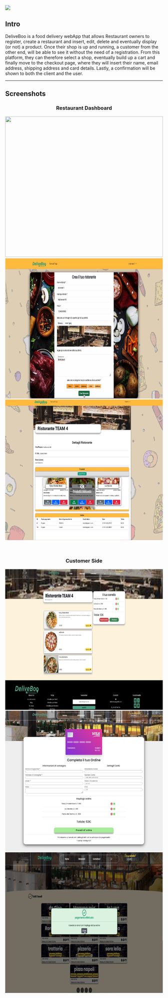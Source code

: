<img src="public/img/logo.png" height="130"/>

<h2>Intro</h2>

DeliveBoo is a food delivery webApp that allows Restaurant owners to register, create a restaurant and insert, edit, delete and eventually display (or not) a product. Once their shop is up and running, a customer from the other end, will be able to see it without the need of a registration. From this platform, they can therefore select a shop, eventually build up a cart and finally move to the checkout page, where they will insert their name, email address, shipping address and card details. Lastly, a confirmation will be shown to both the client and the user.

<hr>

<h2>Screenshots</h2>

<h3 align="center">Restaurant Dashboard</h3>
<p>
    <span align="center">
        <img src="public/img/register.png" height="450px" width="100%"/>
    </span>
    <span align="center">
        <img src="public/img/createrest.png" height="450px" width="100%"/>
    </span>
        <span align="center">
        <img src="public/img/dashboard.png" height="450px" width="100%"/>
    </span>
</p>

<br>
<h3 align="center">Customer Side</h3>
<p>
    <span align="center">
        <img src="public/img/cart.png" height="450px" width="100%"/>
    </span>
    <span align="center">
        <img src="public/img/checkout.png" height="450px" width="100%"/>
    </span>
        <span align="center">
        <img src="public/img/confirm.png" height="450px" width="100%"/>
    </span>
</p>